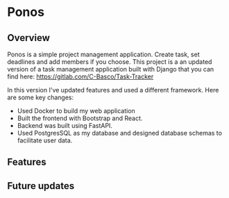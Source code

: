# Ponos
## Overview
Ponos is a simple project management application. Create task, set deadlines and add members if you choose.
This project is a an updated version of a task management application built with Django that you can find here: https://gitlab.com/C-Basco/Task-Tracker

In this version I've updated features and used a different framework. Here are some key changes:
  - Used Docker to build my web application
  - Built the frontend with Bootstrap and React.
  - Backend was built using FastAPI.
  - Used PostgresSQL as my database and designed database schemas to facilitate user data.

## Features

## Future updates

